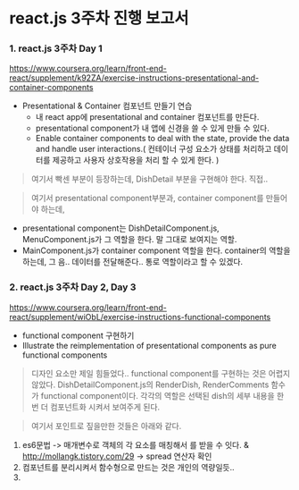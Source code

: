 # react.js 3주차 진행 보고서

### 1. react.js 3주차 Day 1
https://www.coursera.org/learn/front-end-react/supplement/k92ZA/exercise-instructions-presentational-and-container-components
- Presentational & Container 컴포넌트 만들기 연습
    - 내 react app에 presentational and container 컴포넌트를 만든다.
    - presentational component가 내 앱에 신경을 쓸 수 있게 만들 수 있다.
    - Enable container components to deal with the state, provide the data and handle user interactions.( 컨테이너 구성 요소가 상태를 처리하고 데이터를 제공하고 사용자 상호작용을 처리 할 수 있게 한다. )

> 여기서 빡센 부분이 등장하는데, DishDetail 부분을 구현해야 한다. 직접..

> 여기서 presentational component부분과, container component를 만들어야 하는데,
- presentational component는 DishDetailComponent.js, MenuComponent.js가 그 역할을 한다. 말 그대로 보여지는 역할.
- MainComponent.js가 container component 역할을 한다. container의 역할을 하는데, 그 음.. 데이터를 전달해준다.. 통로 역할이라고 할 수 있겠다.


### 2. react.js 3주차 Day 2, Day 3
https://www.coursera.org/learn/front-end-react/supplement/wiObL/exercise-instructions-functional-components
- functional component 구현하기
- Illustrate the reimplementation of presentational components as pure functional components

> 디자인 요소만 제일 힘들었다.. functional component를 구현하는 것은 어렵지 않았다. DishDetailComponent.js의 RenderDish, RenderComments 함수가 functional component이다. 각각의 역할은 선택된 dish의 세부 내용을 한 번 더 컴포넌트화 시켜서 보여주게 된다. 

> 여기서 포인트로 짚을만한 것들은 아래와 같다. 
1. es6문법 -> 매개변수로 객체의 각 요소를 매칭해서 를 받을 수 잇다. & http://mollangk.tistory.com/29 -> spread 연산자 확인
1. 컴포넌트를 분리시켜서 함수형으로 만드는 것은 개인의 역량일듯..
1. 
